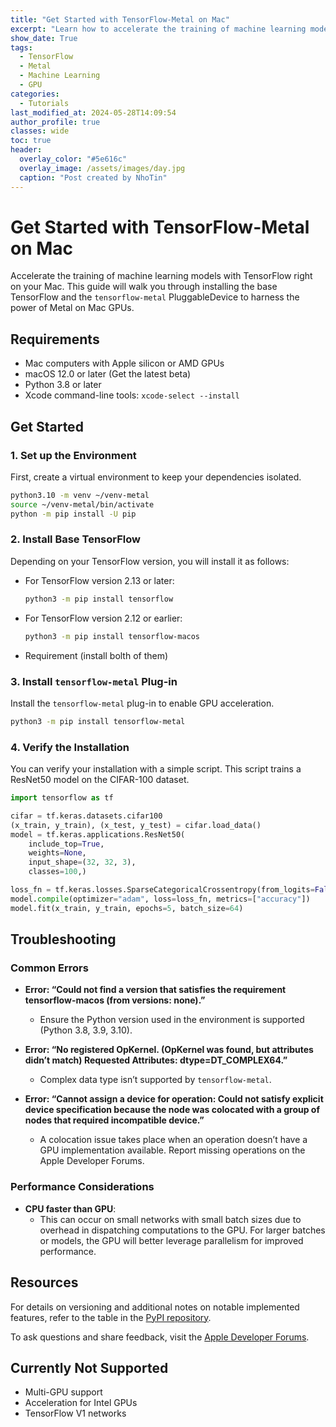 ```yaml
---
title: "Get Started with TensorFlow-Metal on Mac"
excerpt: "Learn how to accelerate the training of machine learning models using TensorFlow with Metal on Mac GPUs. This guide covers the installation steps and troubleshooting tips."
show_date: True
tags:
  - TensorFlow
  - Metal
  - Machine Learning
  - GPU
categories:
  - Tutorials
last_modified_at: 2024-05-28T14:09:54
author_profile: true
classes: wide 
toc: true
header:
  overlay_color: "#5e616c"
  overlay_image: /assets/images/day.jpg
  caption: "Post created by NhoTin"
---
```


# Get Started with TensorFlow-Metal on Mac

Accelerate the training of machine learning models with TensorFlow right on your Mac. This guide will walk you through installing the base TensorFlow and the `tensorflow-metal` PluggableDevice to harness the power of Metal on Mac GPUs.

## Requirements

- Mac computers with Apple silicon or AMD GPUs
- macOS 12.0 or later (Get the latest beta)
- Python 3.8 or later
- Xcode command-line tools: `xcode-select --install`

## Get Started

### 1. Set up the Environment

First, create a virtual environment to keep your dependencies isolated.

```sh
python3.10 -m venv ~/venv-metal
source ~/venv-metal/bin/activate
python -m pip install -U pip
```

### 2. Install Base TensorFlow

Depending on your TensorFlow version, you will install it as follows:

- For TensorFlow version 2.13 or later:

  ```sh
  python3 -m pip install tensorflow
  ```

- For TensorFlow version 2.12 or earlier:

  ```sh
  python3 -m pip install tensorflow-macos
  ```
- Requirement (install bolth of them)
### 3. Install `tensorflow-metal` Plug-in

Install the `tensorflow-metal` plug-in to enable GPU acceleration.

```sh
python3 -m pip install tensorflow-metal
```

### 4. Verify the Installation

You can verify your installation with a simple script. This script trains a ResNet50 model on the CIFAR-100 dataset.

```python
import tensorflow as tf

cifar = tf.keras.datasets.cifar100
(x_train, y_train), (x_test, y_test) = cifar.load_data()
model = tf.keras.applications.ResNet50(
    include_top=True,
    weights=None,
    input_shape=(32, 32, 3),
    classes=100,)

loss_fn = tf.keras.losses.SparseCategoricalCrossentropy(from_logits=False)
model.compile(optimizer="adam", loss=loss_fn, metrics=["accuracy"])
model.fit(x_train, y_train, epochs=5, batch_size=64)
```

## Troubleshooting

### Common Errors

- **Error: “Could not find a version that satisfies the requirement tensorflow-macos (from versions: none).”**
  - Ensure the Python version used in the environment is supported (Python 3.8, 3.9, 3.10).

- **Error: “No registered OpKernel. (OpKernel was found, but attributes didn’t match) Requested Attributes: dtype=DT_COMPLEX64.”**
  - Complex data type isn’t supported by `tensorflow-metal`.

- **Error: “Cannot assign a device for operation: Could not satisfy explicit device specification because the node was colocated with a group of nodes that required incompatible device.”**
  - A colocation issue takes place when an operation doesn’t have a GPU implementation available. Report missing operations on the Apple Developer Forums.

### Performance Considerations

- **CPU faster than GPU**: 
  - This can occur on small networks with small batch sizes due to overhead in dispatching computations to the GPU. For larger batches or models, the GPU will better leverage parallelism for improved performance.

## Resources

For details on versioning and additional notes on notable implemented features, refer to the table in the [PyPI repository](https://pypi.org/).

To ask questions and share feedback, visit the [Apple Developer Forums](https://developer.apple.com/forums/).

## Currently Not Supported

- Multi-GPU support
- Acceleration for Intel GPUs
- TensorFlow V1 networks
